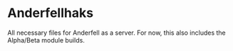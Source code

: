 # Anderfellhaks
All necessary files for Anderfell as a server. For now, this also includes the Alpha/Beta module builds.

